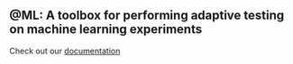 ## @ML: A toolbox for performing adaptive testing on machine learning experiments

Check out our [documentation](https://at-ml.github.io/at-ml/)

